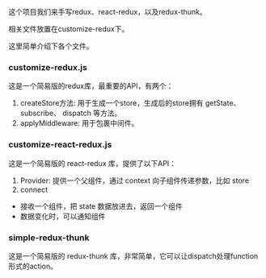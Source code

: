 这个项目我们来手写redux、react-redux，以及redux-thunk。

相关文件放置在customize-redux下。

这里简单介绍下各个文件。

### customize-redux.js
这是一个简易版的redux库，最重要的API，有两个：
1. createStore方法: 用于生成一个store，生成后的store拥有 getState、 subscribe、 dispatch 等方法。
2. applyMiddleware: 用于包裹中间件。


### customize-react-redux.js
这是一个简易版的 react-redux 库，提供了以下API：
1. Provider: 提供一个父组件，通过 context 向子组件传递参数，比如 store
2. connect
  - 接收一个组件，把 state 数据放进去，返回一个组件
  - 数据变化时，可以通知组件

### simple-redux-thunk
这是一个简易版的 redux-thunk 库，非常简单，它可以让dispatch处理function形式的action。